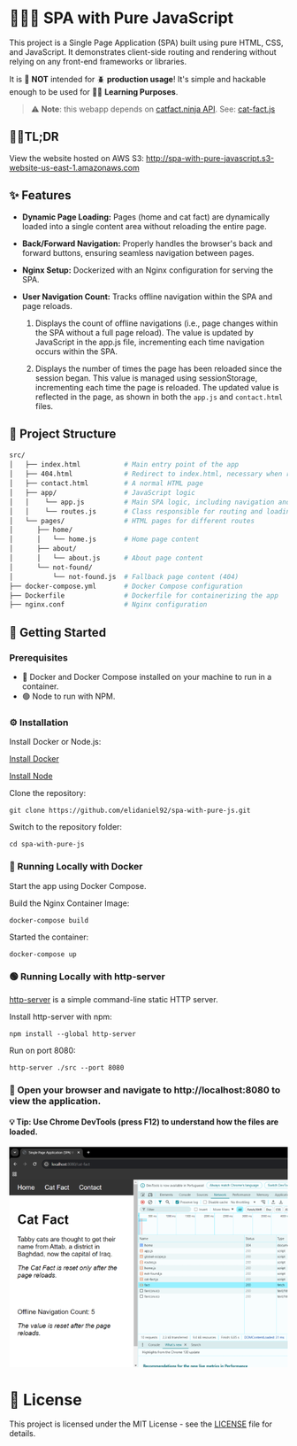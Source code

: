 # 👨‍🎓📖 SPA with Pure JavaScript

This project is a Single Page Application (SPA) built using pure HTML, CSS, and JavaScript. It demonstrates client-side routing and rendering without relying on any front-end frameworks or libraries.

It is 🚫 **NOT** intended for 🪲 **production usage**! It's simple and hackable enough to be used for 👨‍🎓 **Learning Purposes**.

> ⚠️ **Note**: this webapp depends on [catfact.ninja API](https://catfact.ninja/). See: [cat-fact.js](src/pages/cat-fact/cat-fact.js#L7)

## 🏃‍♂️TL;DR

View the website hosted on AWS S3: http://spa-with-pure-javascript.s3-website-us-east-1.amazonaws.com

## ✨ Features

- **Dynamic Page Loading:** Pages (home and cat fact) are dynamically loaded into a single content area without reloading the entire page.
- **Back/Forward Navigation:** Properly handles the browser's back and forward buttons, ensuring seamless navigation between pages.
- **Nginx Setup:** Dockerized with an Nginx configuration for serving the SPA.
- **User Navigation Count:** Tracks offline navigation within the SPA and page reloads.

    1. Displays the count of offline navigations (i.e., page changes within the SPA without a full page reload). The value is updated by JavaScript in the app.js file, incrementing each time navigation occurs within the SPA.

    2. Displays the number of times the page has been reloaded since the session began. This value is managed using sessionStorage, incrementing each time the page is reloaded. The updated value is reflected in the page, as shown in both the `app.js` and `contact.html` files.

## 📁 Project Structure

```bash
src/
│   ├── index.html           # Main entry point of the app  
│   ├── 404.html             # Redirect to index.html, necessary when running with http-server (npm package)
│   ├── contact.html         # A normal HTML page
│   ├── app/                 # JavaScript logic
│   │    └── app.js          # Main SPA logic, including navigation and route handling
│   │    └── routes.js       # Class responsible for routing and loading page content
│   └── pages/               # HTML pages for different routes
│      ├── home/
│      │   └── home.js       # Home page content
│      ├── about/
│      │   └── about.js      # About page content
│      └── not-found/
│          └── not-found.js  # Fallback page content (404)
├── docker-compose.yml       # Docker Compose configuration
├── Dockerfile               # Dockerfile for containerizing the app
├── nginx.conf               # Nginx configuration
```

## 🚀 Getting Started

### Prerequisites

- 🐳 Docker and Docker Compose installed on your machine to run in a container.
- 🟢 Node to run with NPM.

### ⚙️ Installation

Install Docker or Node.js:

[Install Docker](https://www.docker.com/) 

[Install Node](https://nodejs.org/)

Clone the repository:

```
git clone https://github.com/elidaniel92/spa-with-pure-js.git
```

Switch to the repository folder:

```
cd spa-with-pure-js
```

### 🐳 Running Locally with Docker

Start the app using Docker Compose.

Build the Nginx Container Image:
```
docker-compose build
```

Started the container:
```
docker-compose up
```

### 🟢 Running Locally with http-server

[http-server](https://www.npmjs.com/package/http-server) is a simple command-line static HTTP server. 

Install http-server with npm:

```
npm install --global http-server
```

Run on port 8080:

```
http-server ./src --port 8080
```

### 🎉 Open your browser and navigate to http://localhost:8080 to view the application.

#### 💡 Tip: Use Chrome DevTools (press F12) to understand how the files are loaded.

![image](images/chrome-dev-tools.png "Chrome DevTools")


# 📜 License

This project is licensed under the MIT License - see the [LICENSE](./LICENSE) file for details.